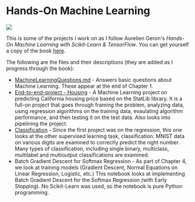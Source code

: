 # Hands-On Machine Learning

![](https://covers.oreillystatic.com/images/0636920052289/lrg.jpg)

This is some of the projects I work on as I follow Aurelien Geron's *Hands-On Machine Learning with Scikit-Learn & TensorFlow*. You can get yourself a copy of the book [here](https://www.amazon.com/Hands-Machine-Learning-Scikit-Learn-TensorFlow/dp/1491962291). 

The following are the files and their descriptions (they are added as I progress through the book):

- [MachineLearningQuestions.md](https://github.com/youngjeong46/hands-on-machine-learning/blob/master/MachineLearningQuestions.md) - Answers basic questions about Machine Learning. These appear at the end of Chapter 1.
- [End-to-end-project - Housing](https://github.com/youngjeong46/hands-on-machine-learning/tree/master/Housing.ipynb) - A Machine Learning project on predicting California housing price based on the StatLib library. It is a full-on project that goes through framing the problem, analyzing data, using regression algorithms on the training data, evaulating algorithm performance, and then testing it on the test data. Also looks into pipelining the project.
- [Classification](https://github.com/youngjeong46/hands-on-machine-learning/tree/master/classification.ipynb) - Since the first project was on the regression, this one looks at the other supervised learning task, classification. MNIST data on various digits are examined to correctly predict the right number. Many types of classification, including single binary, multiclass, multilabel and multioutput classifications are examined. 
- Batch Gradient Descent for Softmax Regression - As part of Chapter 4, we look at training models (Gradient Descent, Normal Equations on Linear Regression, Logistic, etc.) This notebook looks at implementing Batch Gradient Descent for the Softmax Regression (with Early Stopping). No Scikit-Learn was used, so the notebook is pure Python programming.

